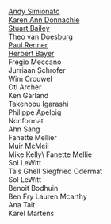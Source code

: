 [Andy Simionato](http://www.andysimionato.com/)\
[Karen Ann Donnachie](http://www.karenanndonnachie.com/)\
[Stuart Bailey](https://en.wikipedia.org/wiki/Stuart_Bertolotti-Bailey)\
[Theo van Doesburg](https://en.wikipedia.org/wiki/Theo_van_Doesburg)\
[Paul Renner](https://people.ku.edu/~delange/paulrenner.html)\
[Herbert Bayer](https://www.moma.org/artists/399)\
Fregio Meccano\
Jurriaan Schrofer\
Wim Crouwel\
Otl Archer\
Ken Garland\
Takenobu Igarashi\
Philippe Apeloig\
Nonformat\
Ahn Sang\
Fanette Mellier\
Muir McMeil \
Mike Kelly\ 
Fanette Mellie\
Sol LeWitt\
Tais Ghell
Siegfried Odermat\
Sol LeWitt\
Benoit Bodhuin\
Ben Fry Lauren Mcarthy\
Ana Tait\
Karel Martens
